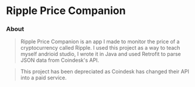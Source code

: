 # Ripple Price Companion
### About
> Ripple Price Companion is an app I made to monitor the price of a cryptocurrency called Ripple. 
I used this project as a way to teach myself andrioid studio, I wrote it in Java and used Retrofit
to parse JSON data from Coindesk's API.

> This project has been depreciated as Coindesk has changed their API into a paid service.

